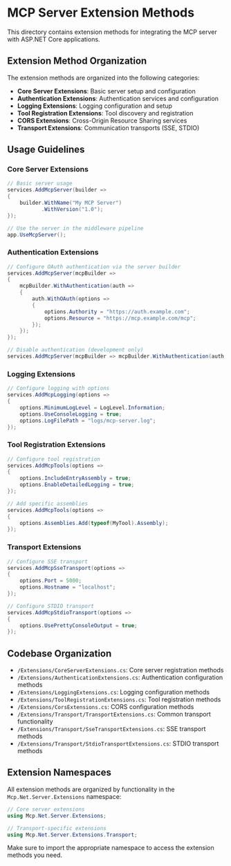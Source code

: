 # MCP Server Extension Methods

This directory contains extension methods for integrating the MCP server with ASP.NET Core applications.

## Extension Method Organization

The extension methods are organized into the following categories:

- **Core Server Extensions**: Basic server setup and configuration
- **Authentication Extensions**: Authentication services and configuration
- **Logging Extensions**: Logging configuration and setup
- **Tool Registration Extensions**: Tool discovery and registration
- **CORS Extensions**: Cross-Origin Resource Sharing services
- **Transport Extensions**: Communication transports (SSE, STDIO)

## Usage Guidelines

### Core Server Extensions

```csharp
// Basic server usage
services.AddMcpServer(builder => 
{
    builder.WithName("My MCP Server")
           .WithVersion("1.0");
});

// Use the server in the middleware pipeline
app.UseMcpServer();
```

### Authentication Extensions

```csharp
// Configure OAuth authentication via the server builder
services.AddMcpServer(mcpBuilder =>
{
    mcpBuilder.WithAuthentication(auth =>
    {
        auth.WithOAuth(options =>
        {
            options.Authority = "https://auth.example.com";
            options.Resource = "https://mcp.example.com/mcp";
        });
    });
});

// Disable authentication (development only)
services.AddMcpServer(mcpBuilder => mcpBuilder.WithAuthentication(auth => auth.WithNoAuth()));
```

### Logging Extensions

```csharp
// Configure logging with options
services.AddMcpLogging(options => 
{
    options.MinimumLogLevel = LogLevel.Information;
    options.UseConsoleLogging = true;
    options.LogFilePath = "logs/mcp-server.log";
});
```

### Tool Registration Extensions

```csharp
// Configure tool registration
services.AddMcpTools(options => 
{
    options.IncludeEntryAssembly = true;
    options.EnableDetailedLogging = true;
});

// Add specific assemblies
services.AddMcpTools(options => 
{
    options.Assemblies.Add(typeof(MyTool).Assembly);
});
```

### Transport Extensions

```csharp
// Configure SSE transport
services.AddMcpSseTransport(options => 
{
    options.Port = 5000;
    options.Hostname = "localhost";
});

// Configure STDIO transport
services.AddMcpStdioTransport(options => 
{
    options.UsePrettyConsoleOutput = true;
});
```

## Codebase Organization

- `/Extensions/CoreServerExtensions.cs`: Core server registration methods
- `/Extensions/AuthenticationExtensions.cs`: Authentication configuration methods
- `/Extensions/LoggingExtensions.cs`: Logging configuration methods
- `/Extensions/ToolRegistrationExtensions.cs`: Tool registration methods
- `/Extensions/CorsExtensions.cs`: CORS configuration methods
- `/Extensions/Transport/TransportExtensions.cs`: Common transport functionality
- `/Extensions/Transport/SseTransportExtensions.cs`: SSE transport methods
- `/Extensions/Transport/StdioTransportExtensions.cs`: STDIO transport methods

## Extension Namespaces

All extension methods are organized by functionality in the `Mcp.Net.Server.Extensions` namespace:

```csharp
// Core server extensions
using Mcp.Net.Server.Extensions;

// Transport-specific extensions
using Mcp.Net.Server.Extensions.Transport;
```

Make sure to import the appropriate namespace to access the extension methods you need.
